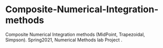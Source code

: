 # Composite-Numerical-Integration-methods
 Composite Numerical Integration methods (MidPoint, Trapezoidal, Simpson). Spring2021, Numerical Methods lab Project . 
